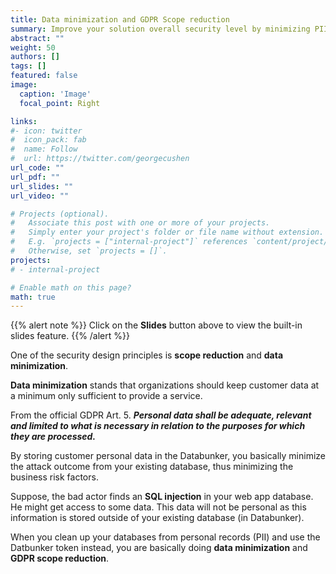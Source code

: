 ```yaml
---
title: Data minimization and GDPR Scope reduction
summary: Improve your solution overall security level by minimizing PII data.
abstract: ""
weight: 50
authors: []
tags: []
featured: false
image:
  caption: 'Image'
  focal_point: Right

links:
#- icon: twitter
#  icon_pack: fab
#  name: Follow
#  url: https://twitter.com/georgecushen
url_code: ""
url_pdf: ""
url_slides: ""
url_video: ""

# Projects (optional).
#   Associate this post with one or more of your projects.
#   Simply enter your project's folder or file name without extension.
#   E.g. `projects = ["internal-project"]` references `content/project/deep-learning/index.md`.
#   Otherwise, set `projects = []`.
projects:
# - internal-project

# Enable math on this page?
math: true
---
```


{{% alert note %}}
Click on the **Slides** button above to view the built-in slides feature.
{{% /alert %}}

One of the security design principles is **scope reduction** and **data minimization**.

**Data minimization** stands that organizations should keep customer data at a minimum only sufficient to provide a service.

From the official GDPR Art. 5. ***Personal data shall be adequate, relevant and limited to what is necessary in relation to the purposes for which they are processed.***

By storing customer personal data in the Databunker, you basically minimize the attack outcome from your existing database, thus minimizing the business risk factors.

Suppose, the bad actor finds an **SQL injection** in your web app database. He might get access to some data. This data will not be personal as this information is stored outside of your existing database (in Databunker).

When you clean up your databases from personal records (PII) and use the Datbunker token instead, you are basically doing **data minimization** and **GDPR scope reduction**.

